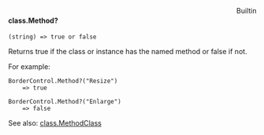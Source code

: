 <div style="float:right"><span class="builtin">Builtin</span></div>

#### class.Method?

``` suneido
(string) => true or false
```

Returns true if the class or instance has the named method or false if not.

For example:

``` suneido
BorderControl.Method?("Resize")
    => true

BorderControl.Method?("Enlarge")
    => false
```

See also: [class.MethodClass](<class.MethodClass.md>)